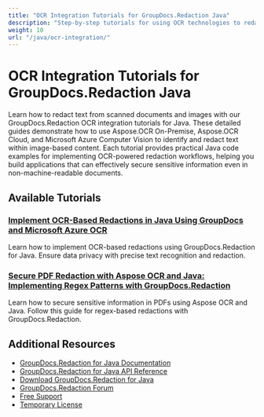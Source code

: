 ```yaml
---
title: "OCR Integration Tutorials for GroupDocs.Redaction Java"
description: "Step-by-step tutorials for using OCR technologies to redact text in images and scanned documents with GroupDocs.Redaction for Java."
weight: 10
url: "/java/ocr-integration/"
---
```

# OCR Integration Tutorials for GroupDocs.Redaction Java

Learn how to redact text from scanned documents and images with our GroupDocs.Redaction OCR integration tutorials for Java. These detailed guides demonstrate how to use Aspose.OCR On-Premise, Aspose.OCR Cloud, and Microsoft Azure Computer Vision to identify and redact text within image-based content. Each tutorial provides practical Java code examples for implementing OCR-powered redaction workflows, helping you build applications that can effectively secure sensitive information even in non-machine-readable documents.

## Available Tutorials

### [Implement OCR-Based Redactions in Java Using GroupDocs and Microsoft Azure OCR](./ocr-redaction-groupdocs-java-setup/)
Learn how to implement OCR-based redactions using GroupDocs.Redaction for Java. Ensure data privacy with precise text recognition and redaction.

### [Secure PDF Redaction with Aspose OCR and Java&#58; Implementing Regex Patterns with GroupDocs.Redaction](./aspose-ocr-java-pdf-redaction/)
Learn how to secure sensitive information in PDFs using Aspose OCR and Java. Follow this guide for regex-based redactions with GroupDocs.Redaction.

## Additional Resources

- [GroupDocs.Redaction for Java Documentation](https://docs.groupdocs.com/redaction/java/)
- [GroupDocs.Redaction for Java API Reference](https://reference.groupdocs.com/redaction/java/)
- [Download GroupDocs.Redaction for Java](https://releases.groupdocs.com/redaction/java/)
- [GroupDocs.Redaction Forum](https://forum.groupdocs.com/c/redaction)
- [Free Support](https://forum.groupdocs.com/)
- [Temporary License](https://purchase.groupdocs.com/temporary-license/)
